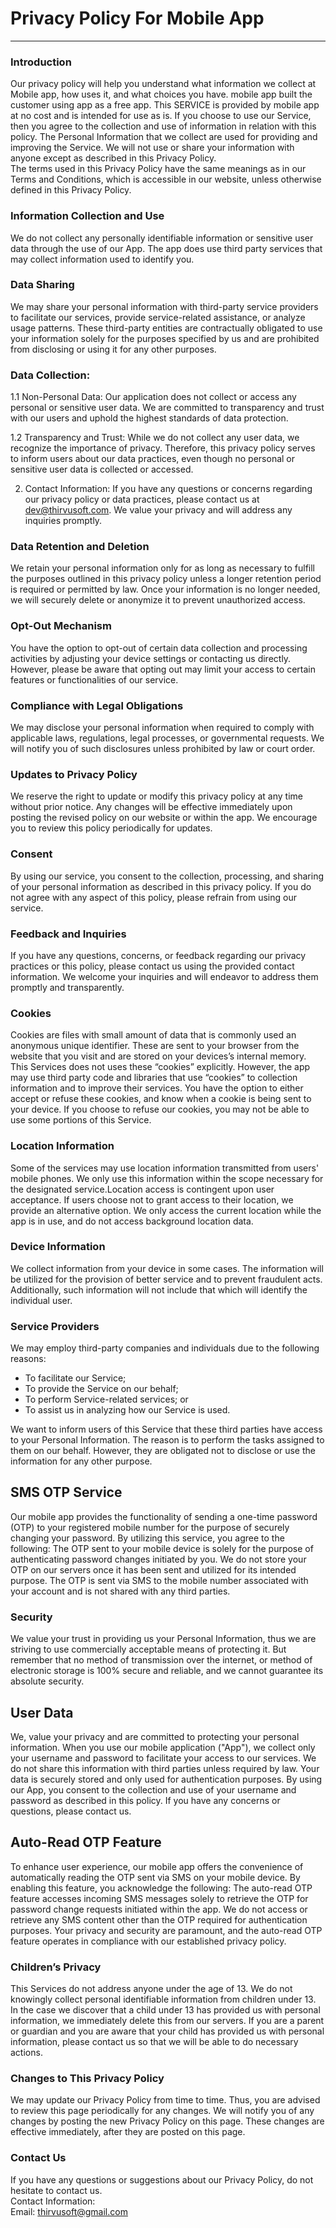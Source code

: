 # Privacy Policy For Mobile App
----------------

### Introduction  
Our privacy policy will help you understand what information we collect at Mobile app, how uses it, and what choices you have.
mobile app built the customer using app as a free app. This SERVICE is provided by mobile app at no cost and is intended for use as is.
If you choose to use our Service, then you agree to the collection and use of information in  relation with this policy. The Personal Information that we collect are used for providing and improving the Service. We will not use or share your information with anyone except as described in this Privacy Policy.  
The terms used in this Privacy Policy have the same meanings as in our Terms and Conditions, which is accessible in our website, unless otherwise  defined in this Privacy Policy.

### Information Collection and Use  
We do not collect any personally identifiable information or sensitive user data through the use of our App. The app does use third party services that may collect information used to identify you. 

### Data Sharing
We may share your personal information with third-party service providers to facilitate our services, provide service-related assistance, or analyze usage patterns. These third-party entities are contractually obligated to use your information solely for the purposes specified by us and are prohibited from disclosing or using it for any other purposes.

### Data Collection:
1.1 Non-Personal Data:
Our application does not collect or access any personal or sensitive user data. We are committed to transparency and trust with our users and uphold the highest standards of data protection.

1.2 Transparency and Trust:
While we do not collect any user data, we recognize the importance of privacy. Therefore, this privacy policy serves to inform users about our data practices, even though no personal or sensitive user data is collected or accessed.

2. Contact Information:
If you have any questions or concerns regarding our privacy policy or data practices, please contact us at dev@thirvusoft.com. We value your privacy and will address any inquiries promptly.

### Data Retention and Deletion
We retain your personal information only for as long as necessary to fulfill the purposes outlined in this privacy policy unless a longer retention period is required or permitted by law. Once your information is no longer needed, we will securely delete or anonymize it to prevent unauthorized access.

### Opt-Out Mechanism
You have the option to opt-out of certain data collection and processing activities by adjusting your device settings or contacting us directly. However, please be aware that opting out may limit your access to certain features or functionalities of our service.

### Compliance with Legal Obligations
We may disclose your personal information when required to comply with applicable laws, regulations, legal processes, or governmental requests. We will notify you of such disclosures unless prohibited by law or court order.

### Updates to Privacy Policy
We reserve the right to update or modify this privacy policy at any time without prior notice. Any changes will be effective immediately upon posting the revised policy on our website or within the app. We encourage you to review this policy periodically for updates.

### Consent
By using our service, you consent to the collection, processing, and sharing of your personal information as described in this privacy policy. If you do not agree with any aspect of this policy, please refrain from using our service.

### Feedback and Inquiries
If you have any questions, concerns, or feedback regarding our privacy practices or this policy, please contact us using the provided contact information. We welcome your inquiries and will endeavor to address them promptly and transparently.

### Cookies  
Cookies are files with small amount of data that is commonly used an anonymous unique identifier. These are sent to your browser from the website that you visit and are stored on your devices’s internal memory.  
This Services does not uses these “cookies” explicitly. However, the app may use third party code and libraries that use “cookies” to collection information and to improve their services. You have the option  to either accept or refuse these cookies, and know when a cookie is being sent to your device. If you choose to refuse our cookies, you may not be able to use some portions of this Service.  

### Location Information  
Some of the services may use location information transmitted from users' mobile phones. We only use this information within the scope necessary for the designated service.Location access is contingent upon user acceptance. If users choose not to grant access to their location, we provide an alternative option. We only access the current location while the app is in use, and do not access background location data.

### Device Information  
We collect information from your device in some cases. The information will be utilized for the provision of better service and to prevent fraudulent acts. Additionally, such information will not include that which will identify the individual user.  

### Service Providers  
We may employ third-party companies and individuals due to the following reasons:  
* To facilitate our Service;
* To provide the Service on our behalf;
* To perform Service-related services; or
* To assist us in analyzing how our Service is used.  

We want to inform users of this Service that these third parties have access to your Personal Information. The reason is to perform the tasks assigned to them on our behalf. However, they are obligated not to disclose or use the information for any other purpose.  
## SMS OTP Service
Our mobile app provides the functionality of sending a one-time password (OTP) to your registered mobile number for the purpose of securely changing your password. By utilizing this service, you agree to the following:
The OTP sent to your mobile device is solely for the purpose of authenticating password changes initiated by you.
We do not store your OTP on our servers once it has been sent and utilized for its intended purpose.
The OTP is sent via SMS to the mobile number associated with your account and is not shared with any third parties.
### Security  
We value your trust in providing us your Personal Information, thus we are striving to use commercially acceptable means of protecting it. But remember that no method of transmission over  the internet, or method of electronic storage is 100% secure and reliable, and we cannot guarantee its absolute security.  
## User Data
We, value your privacy and are committed to protecting your personal information. When you use our mobile application ("App"), we collect only your username and password to facilitate your access to our services. We do not share this information with third parties unless required by law. Your data is securely stored and only used for authentication purposes. By using our App, you consent to the collection and use of your username and password as described in this policy. If you have any concerns or questions, please contact us.

## Auto-Read OTP Feature
To enhance user experience, our mobile app offers the convenience of automatically reading the OTP sent via SMS on your mobile device. By enabling this feature, you acknowledge the following:
The auto-read OTP feature accesses incoming SMS messages solely to retrieve the OTP for password change requests initiated within the app.
We do not access or retrieve any SMS content other than the OTP required for authentication purposes.
Your privacy and security are paramount, and the auto-read OTP feature operates in compliance with our established privacy policy.

### Children’s Privacy  
This Services do not address anyone under the age of 13. We do not knowingly collect personal identifiable information from children under 13. In the case we discover that a child under 13 has provided us with personal information, we immediately delete this from our servers. If you  are  a  parent  or  guardian and you are aware that your child has provided us with personal information, please contact us so that we will be able to do necessary actions.  

### Changes to This Privacy Policy  
We may update our Privacy Policy from time to time. Thus, you are advised to review this page periodically for any changes. We will notify you of any changes by posting the new Privacy Policy on this page. These changes are effective immediately, after they are posted on this page.  

### Contact Us  
If you have any questions or suggestions about our Privacy Policy, do not hesitate to contact us.  
Contact Information:  
Email: thirvusoft@gmail.com

